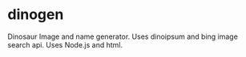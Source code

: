 # dinogen
Dinosaur Image and name generator. 
Uses dinoipsum and bing image search api. Uses Node.js and html.
